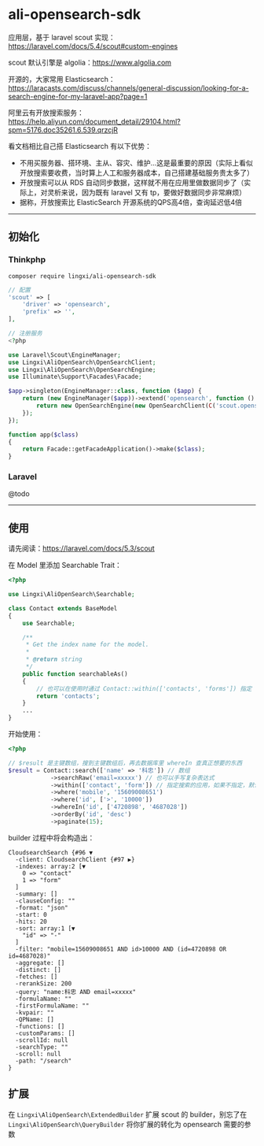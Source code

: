 # ali-opensearch-sdk

应用层，基于 laravel scout 实现：https://laravel.com/docs/5.4/scout#custom-engines

scout 默认引擎是 algolia：https://www.algolia.com

开源的，大家常用 Elasticsearch：https://laracasts.com/discuss/channels/general-discussion/looking-for-a-search-engine-for-my-laravel-app?page=1

阿里云有开放搜索服务：https://help.aliyun.com/document_detail/29104.html?spm=5176.doc35261.6.539.qrzcjR

看文档相比自己搭 Elasticsearch 有以下优势：

- 不用买服务器、搭环境、主从、容灾、维护...这是最重要的原因（实际上看似开放搜索要收费，当时算上人工和服务器成本，自己搭建基础服务贵太多了）
- 开放搜索可以从 RDS 自动同步数据，这样就不用在应用里做数据同步了（实际上，对灵析来说，因为既有 laravel 又有 tp，要做好数据同步非常麻烦）
- 据称，开放搜索比 ElasticSearch 开源系统的QPS高4倍，查询延迟低4倍

---

## 初始化

### Thinkphp

```shell
composer require lingxi/ali-opensearch-sdk
```

```php
// 配置
'scout' => [
    'driver' => 'opensearch',
    'prefix' => '',
],
```

```php
// 注册服务
<?php

use Laravel\Scout\EngineManager;
use Lingxi\AliOpenSearch\OpenSearchClient;
use Lingxi\AliOpenSearch\OpenSearchEngine;
use Illuminate\Support\Facades\Facade;

$app->singleton(EngineManager::class, function ($app) {
    return (new EngineManager($app))->extend('opensearch', function () {
        return new OpenSearchEngine(new OpenSearchClient(C('scout.opensearch')));
    });
});

function app($class)
{
    return Facade::getFacadeApplication()->make($class);
}
```

### Laravel

@todo

---

## 使用

请先阅读：https://laravel.com/docs/5.3/scout

在 Model 里添加 Searchable Trait：

```php
<?php

use Lingxi\AliOpenSearch\Searchable;

class Contact extends BaseModel
{
    use Searchable;

    /**
     * Get the index name for the model.
     *
     * @return string
     */
    public function searchableAs()
    {
        // 也可以在使用时通过 Contact::within(['contacts', 'forms']) 指定
        return 'contacts';
    }
    ...
}
```

开始使用：

```php
<?php

// $result 是主键数组，搜到主键数组后，再去数据库里 whereIn 查真正想要的东西
$result = Contact::search(['name' => '科忠']) // 数组
            ->searchRaw('email=xxxxx') // 也可以手写复杂表达式
            ->within(['contact', 'form']) // 指定搜索的应用，如果不指定，默认是 model 里指定的
            ->where('mobile', '15609008651')
            ->where('id', ['>', '10000'])
            ->whereIn('id', ['4720898', '4687028'])
            ->orderBy('id', 'desc')
            ->paginate(15);
```

builder 过程中将会构造出：
```
CloudsearchSearch {#96 ▼
  -client: CloudsearchClient {#97 ▶}
  -indexes: array:2 [▼
    0 => "contact"
    1 => "form"
  ]
  -summary: []
  -clauseConfig: ""
  -format: "json"
  -start: 0
  -hits: 20
  -sort: array:1 [▼
    "id" => "-"
  ]
  -filter: "mobile=15609008651 AND id>10000 AND (id=4720898 OR id=4687028)"
  -aggregate: []
  -distinct: []
  -fetches: []
  -rerankSize: 200
  -query: "name:科忠 AND email=xxxxx"
  -formulaName: ""
  -firstFormulaName: ""
  -kvpair: ""
  -QPName: []
  -functions: []
  -customParams: []
  -scrollId: null
  -searchType: ""
  -scroll: null
  -path: "/search"
}
```

## 扩展

在 `Lingxi\AliOpenSearch\ExtendedBuilder` 扩展 scout 的 builder，别忘了在 `Lingxi\AliOpenSearch\QueryBuilder` 将你扩展的转化为 opensearch 需要的参数
